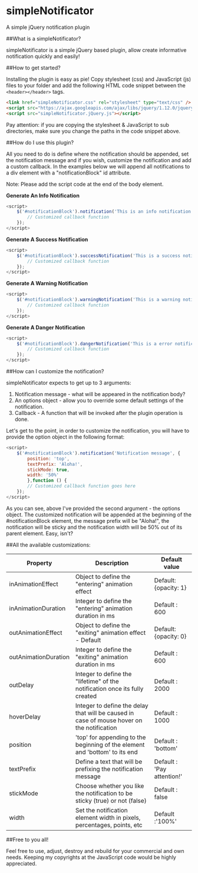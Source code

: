 # simpleNotificator
A simple jQuery notification plugin

##What is a simpleNotificator?

simpleNotificator is a simple jQuery based plugin, allow create informative notification quickly and easily!

##How to get started?

Installing the plugin is easy as pie! Copy stylesheet (css) and JavaScript (js) files to your folder and add the following HTML code snippet between the ```<header></header>``` tags.

```html
<link href="simpleNotificator.css" rel="stylesheet" type="text/css" />
<script src="https://ajax.googleapis.com/ajax/libs/jquery/1.12.0/jquery.min.js"></script>
<script src="simpleNotificator.jQuery.js"></script>
```

Pay attention: if you are copying the stylesheet & JavaScript to sub directories, make sure you change the paths in the code snippet above.

##How do I use this plugin?

All you need to do is define where the notification should be appended, set the notification message and if you wish, customize the notification and add a custom callback.
In the examples below we will append all notifications to a div element with a "notificationBlock" id attribute.

Note: Please add the script code at the end of the body element.

**Generate An Info Notification**
```js
<script>
    $('#notificationBlock').notification('This is an info notification', function () {
        // Customized callback function
    });
</script>
```

**Generate A Success Notification**
```js
<script>
    $('#notificationBlock').successNotification('This is a success notification', function () {
        // Customized callback function
    });
</script>
```
    
**Generate A Warning Notification**
```js
<script>
    $('#notificationBlock').warningNotification('This is a warning notification', function () {
        // Customized callback function
    });
</script>
```
    
**Generate A Danger Notification**
```js
<script>
    $('#notificationBlock').dangerNotification('This is a error notification', function () {
        // Customized callback function
    });
</script>
```

##How can I customize the notification?

simpleNotificator expects to get up to 3 arguments:
1. Notification message - what will be appeared in the notification body?
2. An options object - allow you to override some default settings of the notification.
3. Callback - A function that will be invoked after the plugin operation is done.

Let's get to the point, in order to customize the notification, you will have to provide the option object in the following format:

```js
<script>
    $('#notificationBlock').notification('Notification message', {
        position: 'top',
        textPrefix: 'Aloha!',
        stickMode: true,
        width: '50%' 
        },function () {
        // Customized callback function goes here
    });
</script>
```

As you can see, above I've provided the second argument - the options object.
The customized notification will be appended at the beginning of the #notificationBlock element, the message prefix will be "Aloha!", the notification will be sticky and the notification width will be 50% out of its parent element.
Easy, isn't?
 
##All the available customizations: 

| Property | Description | Default value |
| --- | --- | --- |
| inAnimationEffect | Object to define the "entering" animation effect | Default: {opacity: 1} |
| inAnimationDuration | Integer to define the "entering" animation duration in ms | Default : 600 |
| outAnimationEffect | Object to define the "exiting" animation effect - Default | Default: {opacity: 0} |
| outAnimationDuration | Integer to define the "exiting" animation duration in ms | Default : 600 |
| outDelay | Integer to define the "lifetime" of the notification once its fully created | Default : 2000 |
| hoverDelay | Integer to define the delay that will be caused in case of mouse hover on the notification | Default : 1000 |
| position | 'top' for appending to the beginning of the element and 'bottom' to its end | Default : 'bottom' |
| textPrefix | Define a text that will be prefixing the notification message | Default : 'Pay attention!' |
| stickMode | Choose whether you like the notification to be sticky (true) or not (false) | Default : false |
| width | Set the notification element width in pixels, percentages, points, etc | Default :'100%' |

##Free to you all!

Feel free to use, adjust, destroy and rebuild for your commercial and own needs.
Keeping my copyrights at the JavaScript code would be highly appreciated.